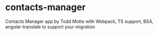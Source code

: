 # contacts-manager
Contacts Manager app by Todd Motto with Webpack, TS support, BS4, angular-translate to support your migration
